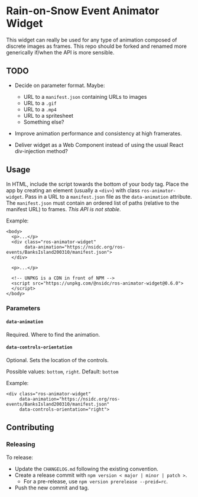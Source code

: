 # Rain-on-Snow Event Animator Widget

This widget can really be used for any type of animation composed of discrete
images as frames. This repo should be forked and renamed more generically
if/when the API is more sensible.


## TODO

- Decide on parameter format. Maybe:
  - URL to a `manifest.json` containing URLs to images
  - URL to a `.gif`
  - URL to a `.mp4`
  - URL to a spritesheet
  - Something else?

- Improve animation performance and consistency at high framerates.

- Deliver widget as a Web Component instead of using the usual React
  div-injection method?


## Usage

In HTML, include the script towards the bottom of your body tag. Place the app
by creating an element (usually a `<div>`) with class `ros-animator-widget`.
Pass in a URL to a `manifest.json` file as the `data-animation` attribute. The
`manifest.json` must contain an ordered list of paths (relative to the manifest
URL) to frames. *This API is not stable.*

Example:

```
<body>
  <p>...</p>
  <div class="ros-animator-widget"
       data-animation="https://nsidc.org/ros-events/BanksIsland200310/manifest.json">
  </div>

  <p>...</p>

  <!-- UNPKG is a CDN in front of NPM -->
  <script src="https://unpkg.com/@nsidc/ros-animator-widget@0.6.0">
  </script>
</body>
```


### Parameters

#### `data-animation`

Required. Where to find the animation.


#### `data-controls-orientation`

Optional. Sets the location of the controls.

Possible values: `bottom`, `right`. Default: `bottom`

Example:
```
<div class="ros-animator-widget"
     data-animation="https://nsidc.org/ros-events/BanksIsland200310/manifest.json"
     data-controls-orientation="right">
```


## Contributing

### Releasing

To release:

* Update the `CHANGELOG.md` following the existing convention.
* Create a release commit with `npm version < major | minor | patch >`.
  * For a pre-release, use `npm version prerelease --preid=rc`.
* Push the new commit and tag.
